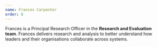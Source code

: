 ```yaml
---
name: Frances Carpenter
order: 8
---
```

Frances is a Principal Research Officer in the **Research and Evaluation team**. Frances delivers research and analysis to better understand how leaders and their organisations collaborate across systems.
